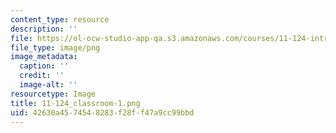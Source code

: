 ```yaml
---
content_type: resource
description: ''
file: https://ol-ocw-studio-app-qa.s3.amazonaws.com/courses/11-124-introduction-to-education-looking-forward-and-looking-back-on-education-fall-2011/42630a4574548283f28ff47a9cc99bbd_11-124_classroom-1.png
file_type: image/png
image_metadata:
  caption: ''
  credit: ''
  image-alt: ''
resourcetype: Image
title: 11-124_classroom-1.png
uid: 42630a45-7454-8283-f28f-f47a9cc99bbd
---
```

